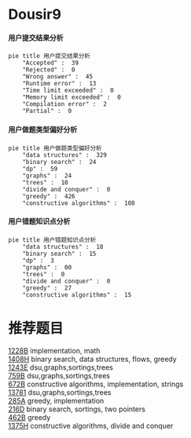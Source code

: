 # Dousir9

<!-- tabs:start -->



#### **用户提交结果分析**

```mermaid
pie title 用户提交结果分析
    "Accepted" :  39
    "Rejected" :  0
    "Wrong answer" :  45
    "Runtime error" :  13
    "Time limit exceeded" :  0
    "Memory limit exceeded" :  0
    "Compilation error" :  2
    "Partial" :  0
```

#### **用户做题类型偏好分析**

```mermaid
pie title 用户做题类型偏好分析
    "data structures" :  329
    "binary search" :  24
    "dp" :  59
    "graphs" :  24
    "trees" :  10
    "divide and conquer" :  0
    "greedy" :  426
    "constructive algorithms" :  108
```
#### **用户错题知识点分析**

```mermaid
pie title 用户错题知识点分析
    "data structures" :  18
    "binary search" :  15
    "dp" :  3
    "graphs" :  00
    "trees" :  0
    "divide and conquer" :  0
    "greedy" :  27
    "constructive algorithms" :  15
```



<!-- tabs:end -->
# 推荐题目
[1228B](https://codeforces.com/contest/1228/problem/B)		implementation,
                        math		  
[1408H](https://codeforces.com/contest/1408/problem/H)		binary search,
                        data structures,
                        flows,
                        greedy		  
[1243E](https://codeforces.com/contest/1243/problem/E)		dsu,graphs,sortings,trees		  
[759B](https://codeforces.com/contest/759/problem/B)		dsu,graphs,sortings,trees		  
[672B](https://codeforces.com/contest/672/problem/B)		constructive algorithms,
                        implementation,
                        strings		  
[13781](https://codeforces.com/contest/1378/problem/1)		dsu,graphs,sortings,trees		  
[285A](https://codeforces.com/contest/285/problem/A)		greedy,
                        implementation		  
[216D](https://codeforces.com/contest/216/problem/D)		binary search,
                        sortings,
                        two pointers		  
[462B](https://codeforces.com/contest/462/problem/B)		greedy		  
[1375H](https://codeforces.com/contest/1375/problem/H)		constructive algorithms,
                        divide and conquer		  
